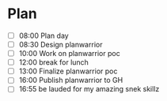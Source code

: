 # Plan
- [ ] 08:00 Plan day
 - [ ] 08:30 Design planwarrior
 - [ ] 10:00 Work on planwarrior poc
 - [ ] 12:00 break for lunch
 - [ ] 13:00 Finalize planwarrior poc
 - [ ] 16:00 Publish planwarrior to GH
 - [ ] 16:55 be lauded for my amazing snek skillz
